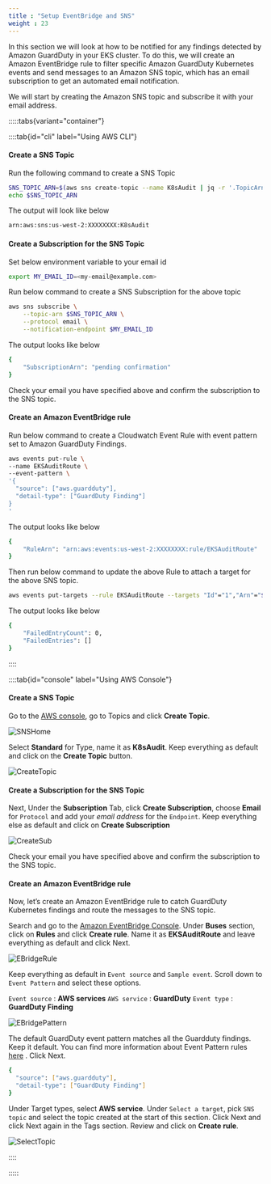 ```yaml
---
title : "Setup EventBridge and SNS"
weight : 23
---
```


In this section we will look at how to be notified for any findings detected by Amazon GuardDuty in your EKS cluster. To do this, we will create an Amazon EventBridge rule to filter specific Amazon GuardDuty Kubernetes events and send messages to an Amazon SNS topic, which has an email subscription to get an automated email notification.

We will start by creating the Amazon SNS topic and subscribe it with your email address.


:::::tabs{variant="container"}

::::tab{id="cli" label="Using AWS CLI"}

#### Create a SNS Topic

Run the following command to create a SNS Topic

```bash
SNS_TOPIC_ARN=$(aws sns create-topic --name K8sAudit | jq -r '.TopicArn')
echo $SNS_TOPIC_ARN
```
The output will look like below

```bash
arn:aws:sns:us-west-2:XXXXXXXX:K8sAudit
```

#### Create a Subscription for the SNS Topic

Set below environment variable to your email id

```bash
export MY_EMAIL_ID=<my-email@example.com>
```

Run below command to create a SNS Subscription for the above topic

```bash
aws sns subscribe \
    --topic-arn $SNS_TOPIC_ARN \
    --protocol email \
    --notification-endpoint $MY_EMAIL_ID
```
The output looks like below

```bash
{
    "SubscriptionArn": "pending confirmation"
}
```

Check your email you have specified above and confirm the subscription to the SNS topic.

#### Create an Amazon EventBridge rule

Run below command to create a Cloudwatch Event Rule with event pattern set to Amazon GuardDuty Findings.

```bash
aws events put-rule \
--name EKSAuditRoute \
--event-pattern \
'{
  "source": ["aws.guardduty"],
  "detail-type": ["GuardDuty Finding"]
}
'
```
The output looks like below
```bash
{
    "RuleArn": "arn:aws:events:us-west-2:XXXXXXXX:rule/EKSAuditRoute"
}
```

Then run below command to update the above Rule to attach a target for the above SNS topic.

```bash
aws events put-targets --rule EKSAuditRoute --targets "Id"="1","Arn"="$SNS_TOPIC_ARN"
```

The output looks like below

```bash
{
    "FailedEntryCount": 0,
    "FailedEntries": []
}
```

::::

::::tab{id="console" label="Using AWS Console"}

#### Create a SNS Topic

Go to the [AWS console](console.aws.amazon.com/sns/v3), go to Topics and click **Create Topic**.

![SNSHome](/static/images/detective-controls/SNSHome.png)

Select **Standard** for Type, name it as **K8sAudit**. Keep everything as default and click on the **Create Topic** button.

![CreateTopic](/static/images/detective-controls/CreateTopic.png)

#### Create a Subscription for the SNS Topic

Next, Under the **Subscription** Tab, click **Create Subscription**, choose **Email** for `Protocol` and add your *email address* for the `Endpoint`. Keep everything else as default and click on **Create Subscription**

![CreateSub](/static/images/detective-controls/CreateSub.png)

Check your email you have specified above and confirm the subscription to the SNS topic.

#### Create an Amazon EventBridge rule

Now, let’s create an Amazon EventBridge rule to catch GuardDuty Kubernetes findings and route the messages to the SNS topic.

Search and go to the [Amazon EventBridge Console](console.aws.amazon.com/events). Under **Buses** section, click on **Rules** and click **Create rule**. Name it as **EKSAuditRoute** and leave everything as default and click Next.

![EBridgeRule](/static/images/detective-controls/EBridgeRule.png)

Keep everything as default in `Event source` and `Sample event`. Scroll down to `Event Pattern` and select these options.

`Event source` : **AWS services**
`AWS service` : **GuardDuty**
`Event type` : **GuardDuty Finding**


![EBridgePattern](/static/images/detective-controls/EBridgePattern.png)


The default GuardDuty event pattern matches all the Guardduty findings. Keep it default. You can find more information about Event Pattern rules [here](https://docs.aws.amazon.com/eventbridge/latest/userguide/eb-event-patterns.html)
. Click Next.


```bash
{
  "source": ["aws.guardduty"],
  "detail-type": ["GuardDuty Finding"]
}
```

Under Target types, select **AWS service**. Under `Select a target`, pick `SNS topic` and select the topic created at the start of this section. Click Next and click Next again in the Tags section. Review and click on **Create rule**.

![SelectTopic](/static/images/detective-controls/SelectTopic.png)


::::

:::::





